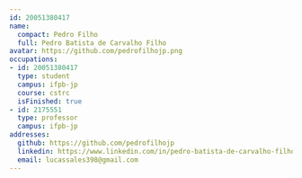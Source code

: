 ```yaml
---
id: 20051380417
name:
  compact: Pedro Filho
  full: Pedro Batista de Carvalho Filho
avatar: https://github.com/pedrofilhojp.png
occupations:
- id: 20051380417
  type: student
  campus: ifpb-jp
  course: cstrc
  isFinished: true
- id: 2175551
  type: professor
  campus: ifpb-jp
addresses:
  github: https://github.com/pedrofilhojp
  linkedin: https://www.linkedin.com/in/pedro-batista-de-carvalho-filho-92b95768/
  email: lucassales398@gmail.com
---
```

